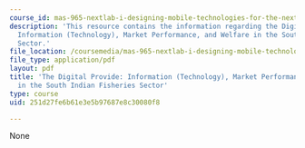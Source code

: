 ```yaml
---
course_id: mas-965-nextlab-i-designing-mobile-technologies-for-the-next-billion-users-fall-2008
description: 'This resource contains the information regarding the Digital Provide:
  Information (Technology), Market Performance, and Welfare in the South Indian Fisheries
  Sector.'
file_location: /coursemedia/mas-965-nextlab-i-designing-mobile-technologies-for-the-next-billion-users-fall-2008/251d27fe6b61e3e5b97687e8c30080f8_MITMAS_965F08_Lec05_ps.pdf
file_type: application/pdf
layout: pdf
title: 'The Digital Provide: Information (Technology), Market Performance, and Welfare
  in the South Indian Fisheries Sector'
type: course
uid: 251d27fe6b61e3e5b97687e8c30080f8

---
```

None